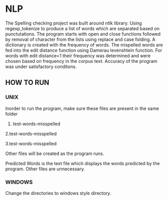 # NLP

The Spelling checking project was built around ntlk library. Using regexp_tokenize to produce a list of words which are separated based on punctutations. 
The program starts with open and close functions followed by removal of character from the lists using replace and case folding. 
A dictionary is created with the frequency of words. The mispelled words are fed into the edit distance function using Damerau levenshtein function. For words with edit distance=1 their frequency was determined and were chosen based on frequency in the corpus text. 
Accuracy of the program was under satisfactory conditons. 


## HOW TO RUN 
### UNIX

Inorder to run the program, make sure these files are present in the same folder
1. test-words-misspelled

2.test-words-misspelled

3.test-words-misspelled

Other files will be created as the program runs. 

Predicted Words is the text file which displays the words predicted by the program. Other files are unnecessary. 

### WINDOWS

Change the directories to windows style directory.
